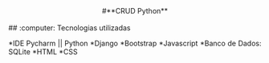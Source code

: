 <div style = "text-align:center">
#**CRUD Python**
</div>

<br>
## :computer: Tecnologias utilizadas 
<div class="tecnologias" style= "text-align:justify">

*IDE Pycharm || Python
*Django
*Bootstrap
*Javascript
*Banco de Dados: SQLite
*HTML
*CSS
</div>
</br>
